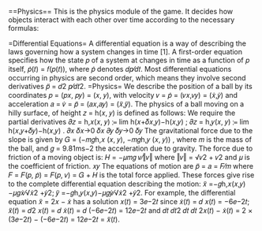 ==Physics==
This is the physics module of the game. It decides how objects interact with each other over time according to the necessary formulas:

=Differential Equations=
A differential equation is a way of describing the laws governing how a system changes in time [1]. A first-order equation specifies how the state 𝑝 of a system at changes in time as a function of 𝑝 itself, 𝑝̇(𝑡) = 𝑓(𝑝(𝑡)), where 𝑝̇ denotes 𝑑𝑝⁄𝑑𝑡. Most differential equations occurring in physics are second order, which means they involve second derivatives 𝑝̈ = 𝑑2 𝑝⁄𝑑𝑡2.
=Physics=
We describe the position of a ball by its coordinates 𝑝 = (𝑝𝑥, 𝑝𝑦) = (𝑥, 𝑦), with velocity 𝑣 = 𝑝̇ = (𝑣𝑥,𝑣𝑦) = (𝑥̇,𝑦̇) and acceleration 𝑎 = 𝑣̇ = 𝑝̈ = (𝑎𝑥,𝑎𝑦) = (𝑥̈,𝑦̈).
The physics of a ball moving on a hilly surface, of height 𝑧 = h(𝑥, 𝑦) is defined as follows:
We require the partial derivatives
𝜕𝑧 = h,𝑥(𝑥, 𝑦) ≔ lim h(𝑥+𝛿𝑥,𝑦)−h(𝑥,𝑦) ; 𝜕𝑧 = h,𝑦(𝑥, 𝑦) ≔ lim h(𝑥,𝑦+𝛿𝑦)−h(𝑥,𝑦) .
𝜕𝑥 𝛿𝑥→0 𝛿𝑥 𝜕𝑦 𝛿𝑦→0 𝛿𝑦
The gravitational force due to the slope is given by 𝐺 = (−𝑚𝑔h,𝑥 (𝑥, 𝑦), −𝑚𝑔h,𝑦 (𝑥, 𝑦)) ,
where 𝑚 is the mass of the ball, and 𝑔 = 9.81ms−2 the acceleration due to gravity.
The force due to friction of a moving object is:
𝐻 = −𝜇𝑚𝑔 𝑣⁄‖𝑣‖
where ‖𝑣‖ = √𝑣2 + 𝑣2 and 𝜇 is the coefficient of friction. 𝑥𝑦
The equations of motion are
𝑝̈ = 𝑎 = 𝐹⁄𝑚
where 𝐹 = 𝐹(𝑝, 𝑝̇) = 𝐹(𝑝, 𝑣) = 𝐺 + 𝐻 is the total force applied.
These forces give rise to the complete differential equation describing the motion: 𝑥̈ =−𝑔h,𝑥(𝑥,𝑦)−𝜇𝑔𝑥̇⁄√𝑥̇2 +𝑦̇2; 𝑦̈ =−𝑔h,𝑦(𝑥,𝑦)−𝜇𝑔𝑦̇⁄√𝑥̇2 +𝑦̇2.
For example, the differential equation 𝑥̈ = 2𝑥 − 𝑥̇ has a solution 𝑥(𝑡) = 3𝑒−2𝑡 since 𝑥̇(𝑡) = 𝑑 𝑥(𝑡) = −6𝑒−2𝑡; 𝑥̈(𝑡) = 𝑑2 𝑥(𝑡) = 𝑑 𝑥̇(𝑡) = 𝑑 (−6𝑒−2𝑡) = 12𝑒−2𝑡
    and
𝑑𝑡 𝑑𝑡2 𝑑𝑡 𝑑𝑡 2𝑥(𝑡) − 𝑥̇(𝑡) = 2 × (3𝑒−2𝑡) − (−6𝑒−2𝑡) = 12𝑒−2𝑡 = 𝑥̈(𝑡).
       